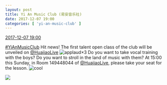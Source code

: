```yaml
---
layout: post
title: Yi An Music Club (易安音乐社)
date: 2017-12-07 19:00
categories: [ 'yi-an-music-club' ]
---
```


<div class="weibo-info">
  <a href="https://weibo.com/6094546964/FyzuXr02d">2017-12-07 19:00</a>
</div>

[#YiAnMusicClub](https://weibo.com/p/100808beae2e3e05b17b64f63ebedca39f19b2/super_index) Hit news! The first talent open class of the club will be unveiled on [@HuajiaoLive](https://weibo.com/huajiaozhibo) ![applaud](https://img.t.sinajs.cn/t4/appstyle/expression/ext/normal/36/gza_org.gif)×3 Do you want to take vocal training with the boys? Do you want to stroll in the land of music with them? At 15:00 this Sunday, in Room 149448044 of [@HuajiaoLive](https://weibo.com/huajiaozhibo), please take your seat for the lesson. ![cool](https://img.t.sinajs.cn/t4/appstyle/expression/ext/normal/8a/pcmoren_cool2017_org.png)

<!-- more -->

<a href="https://wx3.sinaimg.cn/mw690/006Es64Aly1fm8emqf4mzj30dw0m8tb7.jpg">
  <img class="weibo-pic-preview" src="http://wx3.sinaimg.cn/orj360/006Es64Aly1fm8emqf4mzj30dw0m8tb7.jpg" />
</a>
